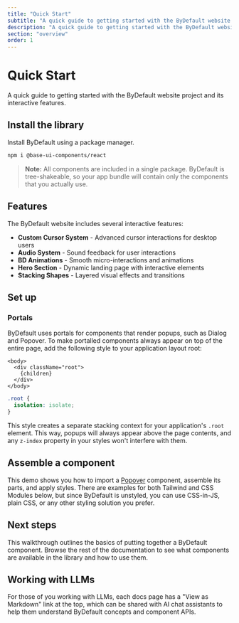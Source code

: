 ```yaml
---
title: "Quick Start"
subtitle: "A quick guide to getting started with the ByDefault website project and its interactive features."
description: "A quick guide to getting started with the ByDefault website project and its interactive features."
section: "overview"
order: 1
---
```


# Quick Start

A quick guide to getting started with the ByDefault website project and its interactive features.

## Install the library

Install ByDefault using a package manager.

```bash title="Terminal"
npm i @base-ui-components/react
```

> **Note:** All components are included in a single package. ByDefault is tree-shakeable, so your app bundle will contain only the components that you actually use.

## Features

The ByDefault website includes several interactive features:

- **Custom Cursor System** - Advanced cursor interactions for desktop users
- **Audio System** - Sound feedback for user interactions
- **BD Animations** - Smooth micro-interactions and animations
- **Hero Section** - Dynamic landing page with interactive elements
- **Stacking Shapes** - Layered visual effects and transitions

## Set up

### Portals

ByDefault uses portals for components that render popups, such as Dialog and Popover.
To make portalled components always appear on top of the entire page, add the following style to your application layout root:

```tsx title="layout.tsx"
<body>
  <div className="root">
    {children}
  </div>
</body>
```

```css title="styles.css"
.root {
  isolation: isolate;
}
```

This style creates a separate stacking context for your application's `.root` element.
This way, popups will always appear above the page contents, and any `z-index` property in your styles won't interfere with them.

## Assemble a component

This demo shows you how to import a [Popover](/react/components/popover.md) component, assemble its parts, and apply styles.
There are examples for both Tailwind and CSS Modules below, but since ByDefault is unstyled, you can use CSS-in-JS, plain CSS, or any other styling solution you prefer.

## Next steps

This walkthrough outlines the basics of putting together a ByDefault component.
Browse the rest of the documentation to see what components are available in the library and how to use them.

## Working with LLMs

For those of you working with LLMs, each docs page has a "View as Markdown" link at the top, which can be shared with AI chat assistants to help them understand ByDefault concepts and component APIs.
